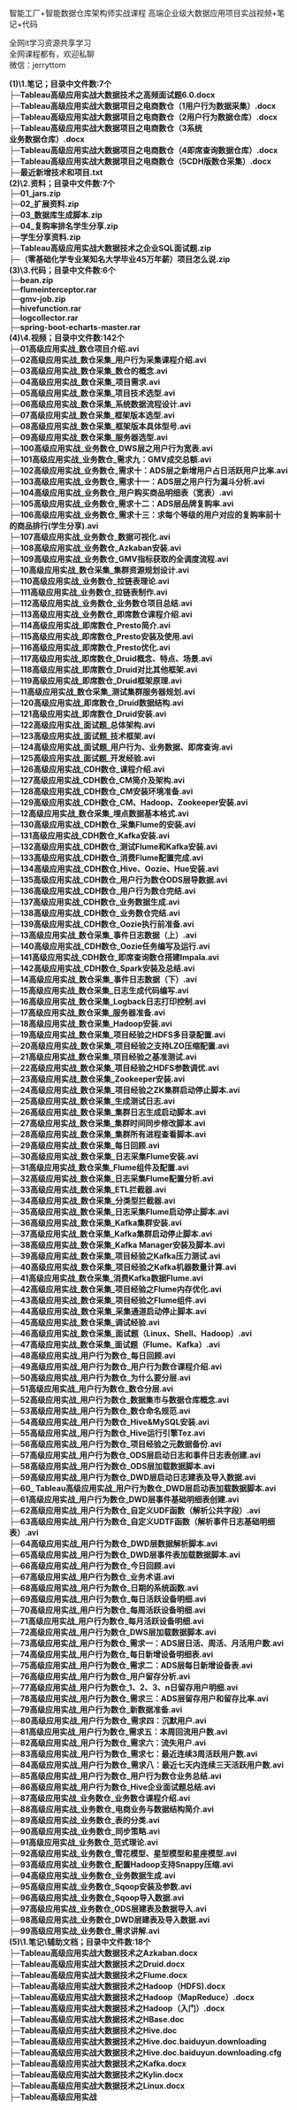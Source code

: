 智能工厂+智能数据仓库架构师实战课程 高端企业级大数据应用项目实战视频+笔记+代码

全网it学习资源共享学习<br>全网课程都有，欢迎私聊<br>微信：jerryttom<br>

<strong>(1)\1.笔记；目录中文件数:7个</strong><br> <strong>├─Tableau高级应用实战大数据技术之高频面试题6.0.docx</strong><br> <strong>├─Tableau高级应用实战大数据项目之电商数仓（1用户行为数据采集）.docx</strong><br> <strong>├─Tableau高级应用实战大数据项目之电商数仓（2用户行为数据仓库）.docx</strong><br> <strong>├─Tableau高级应用实战大数据项目之电商数仓（3系统</strong><br> <strong>业务数据仓库）.docx</strong><br> <strong>├─Tableau高级应用实战大数据项目之电商数仓（4即席查询数据仓库）.docx</strong><br> <strong>├─Tableau高级应用实战大数据项目之电商数仓（5CDH版数仓采集）.docx</strong><br> <strong>├─最近新增技术和项目.txt</strong><br> <strong>(2)\2.资料；目录中文件数:7个</strong><br> <strong>├─01_jars.zip</strong><br> <strong>├─02_扩展资料.zip</strong><br> <strong>├─03_数据库生成脚本.zip</strong><br> <strong>├─04_复购率排名学生分享.zip</strong><br> <strong>├─学生分享资料.zip</strong><br> <strong>├─Tableau高级应用实战大数据技术之企业SQL面试题.zip</strong><br> <strong>├─（零基础化学专业某知名大学毕业45万年薪）项目怎么说.zip</strong><br> <strong>(3)\3.代码；目录中文件数:6个</strong><br> <strong>├─bean.zip</strong><br> <strong>├─flumeinterceptor.rar</strong><br> <strong>├─gmv-job.zip</strong><br> <strong>├─hivefunction.rar</strong><br> <strong>├─logcollector.rar</strong><br> <strong>├─spring-boot-echarts-master.rar</strong><br> <strong>(4)\4.视频；目录中文件数:142个</strong><br> <strong>├─01高级应用实战_数仓项目介绍.avi</strong><br> <strong>├─02高级应用实战_数仓采集_用户行为采集课程介绍.avi</strong><br> <strong>├─03高级应用实战_数仓采集_数仓的概念.avi</strong><br> <strong>├─04高级应用实战_数仓采集_项目需求.avi</strong><br> <strong>├─05高级应用实战_数仓采集_项目技术选型.avi</strong><br> <strong>├─06高级应用实战_数仓采集_系统数据流程设计.avi</strong><br> <strong>├─07高级应用实战_数仓采集_框架版本选型.avi</strong><br> <strong>├─08高级应用实战_数仓采集_框架版本具体型号.avi</strong><br> <strong>├─09高级应用实战_数仓采集_服务器选型.avi</strong><br> <strong>├─100高级应用实战_业务数仓_DWS层之用户行为宽表.avi</strong><br> <strong>├─101高级应用实战_业务数仓_需求九：GMV成交总额.avi</strong><br> <strong>├─102高级应用实战_业务数仓_需求十：ADS层之新增用户占日活跃用户比率.avi</strong><br> <strong>├─103高级应用实战_业务数仓_需求十一：ADS层之用户行为漏斗分析.avi</strong><br> <strong>├─104高级应用实战_业务数仓_用户购买商品明细表（宽表）.avi</strong><br> <strong>├─105高级应用实战_业务数仓_需求十二：ADS层品牌复购率.avi</strong><br> <strong>├─106高级应用实战_业务数仓_需求十三：求每个等级的用户对应的复购率前十的商品排行(学生分享).avi</strong><br> <strong>├─107高级应用实战_业务数仓_数据可视化.avi</strong><br> <strong>├─108高级应用实战_业务数仓_Azkaban安装.avi</strong><br> <strong>├─109高级应用实战_业务数仓_GMV指标获取的全调度流程.avi</strong><br> <strong>├─10高级应用实战_数仓采集_集群资源规划设计.avi</strong><br> <strong>├─110高级应用实战_业务数仓_拉链表理论.avi</strong><br> <strong>├─111高级应用实战_业务数仓_拉链表制作.avi</strong><br> <strong>├─112高级应用实战_业务数仓_业务数仓项目总结.avi</strong><br> <strong>├─113高级应用实战_业务数仓_即席数仓课程介绍.avi</strong><br> <strong>├─114高级应用实战_即席数仓_Presto简介.avi</strong><br> <strong>├─115高级应用实战_即席数仓_Presto安装及使用.avi</strong><br> <strong>├─116高级应用实战_即席数仓_Presto优化.avi</strong><br> <strong>├─117高级应用实战_即席数仓_Druid概念、特点、场景.avi</strong><br> <strong>├─118高级应用实战_即席数仓_Druid对比其他框架.avi</strong><br> <strong>├─119高级应用实战_即席数仓_Druid框架原理.avi</strong><br> <strong>├─11高级应用实战_数仓采集_测试集群服务器规划.avi</strong><br> <strong>├─120高级应用实战_即席数仓_Druid数据结构.avi</strong><br> <strong>├─121高级应用实战_即席数仓_Druid安装.avi</strong><br> <strong>├─122高级应用实战_面试题_总体架构.avi</strong><br> <strong>├─123高级应用实战_面试题_技术框架.avi</strong><br> <strong>├─124高级应用实战_面试题_用户行为、业务数据、即席查询.avi</strong><br> <strong>├─125高级应用实战_面试题_开发经验.avi</strong><br> <strong>├─126高级应用实战_CDH数仓_课程介绍.avi</strong><br> <strong>├─127高级应用实战_CDH数仓_CM简介及架构.avi</strong><br> <strong>├─128高级应用实战_CDH数仓_CM安装环境准备.avi</strong><br> <strong>├─129高级应用实战_CDH数仓_CM、Hadoop、Zookeeper安装.avi</strong><br> <strong>├─12高级应用实战_数仓采集_埋点数据基本格式.avi</strong><br> <strong>├─130高级应用实战_CDH数仓_采集Flume的安装.avi</strong><br> <strong>├─131高级应用实战_CDH数仓_Kafka安装.avi</strong><br> <strong>├─132高级应用实战_CDH数仓_测试Flume和Kafka安装.avi</strong><br> <strong>├─133高级应用实战_CDH数仓_消费Flume配置完成.avi</strong><br> <strong>├─134高级应用实战_CDH数仓_Hive、Oozie、Hue安装.avi</strong><br> <strong>├─135高级应用实战_CDH数仓_用户行为数仓ODS层导数据.avi</strong><br> <strong>├─136高级应用实战_CDH数仓_用户行为数仓完结.avi</strong><br> <strong>├─137高级应用实战_CDH数仓_业务数据生成.avi</strong><br> <strong>├─138高级应用实战_CDH数仓_业务数仓完结.avi</strong><br> <strong>├─139高级应用实战_CDH数仓_Oozie执行前准备.avi</strong><br> <strong>├─13高级应用实战_数仓采集_事件日志数据（上）.avi</strong><br> <strong>├─140高级应用实战_CDH数仓_Oozie任务编写及运行.avi</strong><br> <strong>├─141高级应用实战_CDH数仓_即席查询数仓搭建Impala.avi</strong><br> <strong>├─142高级应用实战_CDH数仓_Spark安装及总结.avi</strong><br> <strong>├─14高级应用实战_数仓采集_事件日志数据（下）.avi</strong><br> <strong>├─15高级应用实战_数仓采集_日志生成代码编写.avi</strong><br> <strong>├─16高级应用实战_数仓采集_Logback日志打印控制.avi</strong><br> <strong>├─17高级应用实战_数仓采集_服务器准备.avi</strong><br> <strong>├─18高级应用实战_数仓采集_Hadoop安装.avi</strong><br> <strong>├─19高级应用实战_数仓采集_项目经验之HDFS多目录配置.avi</strong><br> <strong>├─20高级应用实战_数仓采集_项目经验之支持LZO压缩配置.avi</strong><br> <strong>├─21高级应用实战_数仓采集_项目经验之基准测试.avi</strong><br> <strong>├─22高级应用实战_数仓采集_项目经验之HDFS参数调优.avi</strong><br> <strong>├─23高级应用实战_数仓采集_Zookeeper安装.avi</strong><br> <strong>├─24高级应用实战_数仓采集_项目经验之ZK集群启动停止脚本.avi</strong><br> <strong>├─25高级应用实战_数仓采集_生成测试日志.avi</strong><br> <strong>├─26高级应用实战_数仓采集_集群日志生成启动脚本.avi</strong><br> <strong>├─27高级应用实战_数仓采集_集群时间同步修改脚本.avi</strong><br> <strong>├─28高级应用实战_数仓采集_集群所有进程查看脚本.avi</strong><br> <strong>├─29高级应用实战_数仓采集_每日回顾.avi</strong><br> <strong>├─30高级应用实战_数仓采集_日志采集Flume安装.avi</strong><br> <strong>├─31高级应用实战_数仓采集_Flume组件及配置.avi</strong><br> <strong>├─32高级应用实战_数仓采集_日志采集Flume配置分析.avi</strong><br> <strong>├─33高级应用实战_数仓采集_ETL拦截器.avi</strong><br> <strong>├─34高级应用实战_数仓采集_分类型拦截器.avi</strong><br> <strong>├─35高级应用实战_数仓采集_日志采集Flume启动停止脚本.avi</strong><br> <strong>├─36高级应用实战_数仓采集_Kafka集群安装.avi</strong><br> <strong>├─37高级应用实战_数仓采集_Kafka集群启动停止脚本.avi</strong><br> <strong>├─38高级应用实战_数仓采集_Kafka Manager安装及脚本.avi</strong><br> <strong>├─39高级应用实战_数仓采集_项目经验之Kafka压力测试.avi</strong><br> <strong>├─40高级应用实战_数仓采集_项目经验之Kafka机器数量计算.avi</strong><br> <strong>├─41高级应用实战_数仓采集_消费Kafka数据Flume.avi</strong><br> <strong>├─42高级应用实战_数仓采集_项目经验之Flume内存优化.avi</strong><br> <strong>├─43高级应用实战_数仓采集_项目经验之Flume组件.avi</strong><br> <strong>├─44高级应用实战_数仓采集_采集通道启动停止脚本.avi</strong><br> <strong>├─45高级应用实战_数仓采集_调试经验.avi</strong><br> <strong>├─46高级应用实战_数仓采集_面试题（Linux、Shell、Hadoop）.avi</strong><br> <strong>├─47高级应用实战_数仓采集_面试题（Flume、Kafka）.avi</strong><br> <strong>├─48高级应用实战_用户行为数仓_每日回顾.avi</strong><br> <strong>├─49高级应用实战_用户行为数仓_用户行为数仓课程介绍.avi</strong><br> <strong>├─50高级应用实战_用户行为数仓_为什么要分层.avi</strong><br> <strong>├─51高级应用实战_用户行为数仓_数仓分层.avi</strong><br> <strong>├─52高级应用实战_用户行为数仓_数据集市与数据仓库概念.avi</strong><br> <strong>├─53高级应用实战_用户行为数仓_数仓命名规范.avi</strong><br> <strong>├─54高级应用实战_用户行为数仓_Hive&amp;MySQL安装.avi</strong><br> <strong>├─55高级应用实战_用户行为数仓_Hive运行引擎Tez.avi</strong><br> <strong>├─56高级应用实战_用户行为数仓_项目经验之元数据备份.avi</strong><br> <strong>├─57高级应用实战_用户行为数仓_ODS层启动日志和事件日志表创建.avi</strong><br> <strong>├─58高级应用实战_用户行为数仓_ODS层加载数据脚本.avi</strong><br> <strong>├─59高级应用实战_用户行为数仓_DWD层启动日志建表及导入数据.avi</strong><br> <strong>├─60_ Tableau高级应用实战_用户行为数仓_DWD层启动表加载数据脚本.avi</strong><br> <strong>├─61高级应用实战_用户行为数仓_DWD层事件基础明细表创建.avi</strong><br> <strong>├─62高级应用实战_用户行为数仓_自定义UDF函数（解析公共字段）.avi</strong><br> <strong>├─63高级应用实战_用户行为数仓_自定义UDTF函数（解析事件日志基础明细表）.avi</strong><br> <strong>├─64高级应用实战_用户行为数仓_DWD层数据解析脚本.avi</strong><br> <strong>├─65高级应用实战_用户行为数仓_DWD层事件表加载数据脚本.avi</strong><br> <strong>├─66高级应用实战_用户行为数仓_今日回顾.avi</strong><br> <strong>├─67高级应用实战_用户行为数仓_业务术语.avi</strong><br> <strong>├─68高级应用实战_用户行为数仓_日期的系统函数.avi</strong><br> <strong>├─69高级应用实战_用户行为数仓_每日活跃设备明细.avi</strong><br> <strong>├─70高级应用实战_用户行为数仓_每周活跃设备明细.avi</strong><br> <strong>├─71高级应用实战_用户行为数仓_每月活跃设备明细.avi</strong><br> <strong>├─72高级应用实战_用户行为数仓_DWS层加载数据脚本.avi</strong><br> <strong>├─73高级应用实战_用户行为数仓_需求一：ADS层日活、周活、月活用户数.avi</strong><br> <strong>├─74高级应用实战_用户行为数仓_每日新增设备明细表.avi</strong><br> <strong>├─75高级应用实战_用户行为数仓_需求二：ADS层每日新增设备表.avi</strong><br> <strong>├─76高级应用实战_用户行为数仓_用户留存分析.avi</strong><br> <strong>├─77高级应用实战_用户行为数仓_1、2、3、n日留存用户明细.avi</strong><br> <strong>├─78高级应用实战_用户行为数仓_需求三：ADS层留存用户和留存比率.avi</strong><br> <strong>├─79高级应用实战_用户行为数仓_新数据准备.avi</strong><br> <strong>├─80高级应用实战_用户行为数仓_需求四：沉默用户.avi</strong><br> <strong>├─81高级应用实战_用户行为数仓_需求五：本周回流用户数.avi</strong><br> <strong>├─82高级应用实战_用户行为数仓_需求六：流失用户.avi</strong><br> <strong>├─83高级应用实战_用户行为数仓_需求七：最近连续3周活跃用户数.avi</strong><br> <strong>├─84高级应用实战_用户行为数仓_需求八：最近七天内连续三天活跃用户数.avi</strong><br> <strong>├─85高级应用实战_用户行为数仓_用户行为数仓业务总结.avi</strong><br> <strong>├─86高级应用实战_用户行为数仓_Hive企业面试题总结.avi</strong><br> <strong>├─87高级应用实战_业务数仓_业务数仓课程介绍.avi</strong><br> <strong>├─88高级应用实战_业务数仓_电商业务与数据结构简介.avi</strong><br> <strong>├─89高级应用实战_业务数仓_表的分类.avi</strong><br> <strong>├─90高级应用实战_业务数仓_同步策略.avi</strong><br> <strong>├─91高级应用实战_业务数仓_范式理论.avi</strong><br> <strong>├─92高级应用实战_业务数仓_雪花模型、星型模型和星座模型.avi</strong><br> <strong>├─93高级应用实战_业务数仓_配置Hadoop支持Snappy压缩.avi</strong><br> <strong>├─94高级应用实战_业务数仓_业务数据生成.avi</strong><br> <strong>├─95高级应用实战_业务数仓_Sqoop安装及参数.avi</strong><br> <strong>├─96高级应用实战_业务数仓_Sqoop导入数据.avi</strong><br> <strong>├─97高级应用实战_业务数仓_ODS层建表及数据导入.avi</strong><br> <strong>├─98高级应用实战_业务数仓_DWD层建表及导入数据.avi</strong><br> <strong>├─99高级应用实战_业务数仓_需求讲解.avi</strong><br> <strong>(5)\1.笔记\辅助文档；目录中文件数:18个</strong><br> <strong>├─Tableau高级应用实战大数据技术之Azkaban.docx</strong><br> <strong>├─Tableau高级应用实战大数据技术之Druid.docx</strong><br> <strong>├─Tableau高级应用实战大数据技术之Flume.docx</strong><br> <strong>├─Tableau高级应用实战大数据技术之Hadoop（HDFS).docx</strong><br> <strong>├─Tableau高级应用实战大数据技术之Hadoop（MapReduce）.docx</strong><br> <strong>├─Tableau高级应用实战大数据技术之Hadoop（入门）.docx</strong><br> <strong>├─Tableau高级应用实战大数据技术之HBase.doc</strong><br> <strong>├─Tableau高级应用实战大数据技术之Hive.doc</strong><br> <strong>├─Tableau高级应用实战大数据技术之Hive.doc.baiduyun.downloading</strong><br> <strong>├─Tableau高级应用实战大数据技术之Hive.doc.baiduyun.downloading.cfg</strong><br> <strong>├─Tableau高级应用实战大数据技术之Kafka.docx</strong><br> <strong>├─Tableau高级应用实战大数据技术之Kylin.docx</strong><br> <strong>├─Tableau高级应用实战大数据技术之Linux.docx</strong><br> <strong>├─Tableau高级应用实战